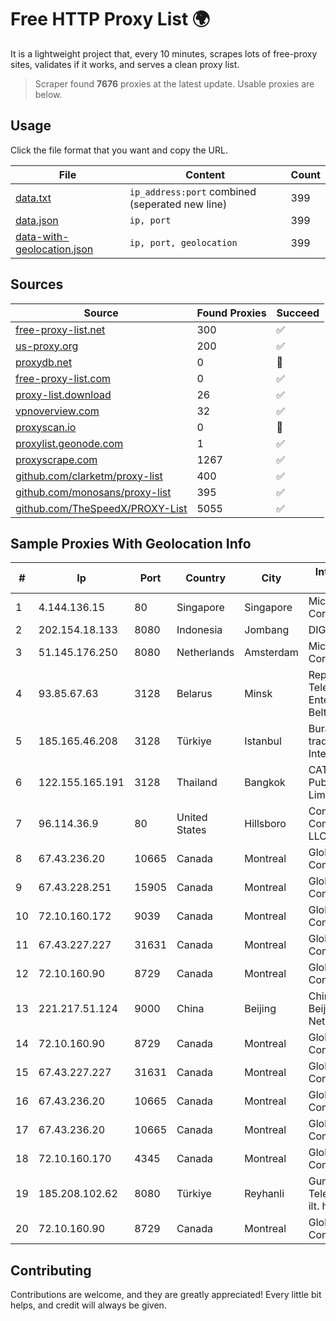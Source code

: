 
# Free HTTP Proxy List 🌍

It is a lightweight project that, every 10 minutes, scrapes lots of free-proxy sites, validates if it works, and serves a clean proxy list.


> Scraper found **7676** proxies at the latest update. Usable proxies are below.

## Usage

Click the file format that you want and copy the URL.


|File|Content|Count|
|----|-------|-----|
|[data.txt](https://raw.githubusercontent.com/themiralay/Proxy-List-World/master/data.txt)|`ip_address:port` combined (seperated new line)|399|
|[data.json](https://raw.githubusercontent.com/themiralay/Proxy-List-World/master/data.json)|`ip, port`|399|
|[data-with-geolocation.json](https://raw.githubusercontent.com/themiralay/Proxy-List-World/master/data-with-geolocation.json)|`ip, port, geolocation`|399|

## Sources

|Source|Found Proxies|Succeed|
|------|-------------|-------|
|[free-proxy-list.net](https://free-proxy-list.net)|300|✅|
|[us-proxy.org](https://www.us-proxy.org)|200|✅|
|[proxydb.net](http://proxydb.net)|0|🚫|
|[free-proxy-list.com](https://free-proxy-list.com/?page=&port=&type%5B%5D=http&type%5B%5D=https&up_time=0&search=Search)|0|✅|
|[proxy-list.download](https://www.proxy-list.download/HTTP)|26|✅|
|[vpnoverview.com](https://vpnoverview.com/privacy/anonymous-browsing/free-proxy-servers)|32|✅|
|[proxyscan.io](https://www.proxyscan.io)|0|🚫|
|[proxylist.geonode.com](https://proxylist.geonode.com/api/proxy-list?limit=300&page=1&sort_by=lastChecked&sort_type=desc&protocols=http,https)|1|✅|
|[proxyscrape.com](https://api.proxyscrape.com/v2/?request=displayproxies&protocol=http&timeout=10000&country=all&ssl=all&anonymity=all)|1267|✅|
|[github.com/clarketm/proxy-list](https://raw.githubusercontent.com/clarketm/proxy-list/master/proxy-list-raw.txt)|400|✅|
|[github.com/monosans/proxy-list](https://raw.githubusercontent.com/monosans/proxy-list/main/proxies/http.txt)|395|✅|
|[github.com/TheSpeedX/PROXY-List](https://raw.githubusercontent.com/TheSpeedX/PROXY-List/master/http.txt)|5055|✅|


## Sample Proxies With Geolocation Info

|#|Ip|Port|Country|City|Internet Service Provider|
|-|--|----|-------|----|-------------------------|
|1|4.144.136.15|80|Singapore|Singapore|Microsoft Corporation|
|2|202.154.18.133|8080|Indonesia|Jombang|DIGITNET|
|3|51.145.176.250|8080|Netherlands|Amsterdam|Microsoft Corporation|
|4|93.85.67.63|3128|Belarus|Minsk|Republican Unitary Telecommunication Enterprise Beltelecom|
|5|185.165.46.208|3128|Türkiye|Istanbul|Burak Buylu trading as BurtiNET Internet Hizmetleri|
|6|122.155.165.191|3128|Thailand|Bangkok|CAT Telecom Public Company Limited|
|7|96.114.36.9|80|United States|Hillsboro|Comcast Cable Communications, LLC|
|8|67.43.236.20|10665|Canada|Montreal|GloboTech Communications|
|9|67.43.228.251|15905|Canada|Montreal|GloboTech Communications|
|10|72.10.160.172|9039|Canada|Montreal|GloboTech Communications|
|11|67.43.227.227|31631|Canada|Montreal|GloboTech Communications|
|12|72.10.160.90|8729|Canada|Montreal|GloboTech Communications|
|13|221.217.51.124|9000|China|Beijing|China Unicom Beijing Province Network|
|14|72.10.160.90|8729|Canada|Montreal|GloboTech Communications|
|15|67.43.227.227|31631|Canada|Montreal|GloboTech Communications|
|16|67.43.236.20|10665|Canada|Montreal|GloboTech Communications|
|17|67.43.236.20|10665|Canada|Montreal|GloboTech Communications|
|18|72.10.160.170|4345|Canada|Montreal|GloboTech Communications|
|19|185.208.102.62|8080|Türkiye|Reyhanli|Guneydogu Telekom int.bil. ve ilt. hiz. tic. ltd. sti.|
|20|72.10.160.90|8729|Canada|Montreal|GloboTech Communications|



## Contributing

Contributions are welcome, and they are greatly appreciated! Every
little bit helps, and credit will always be given.

